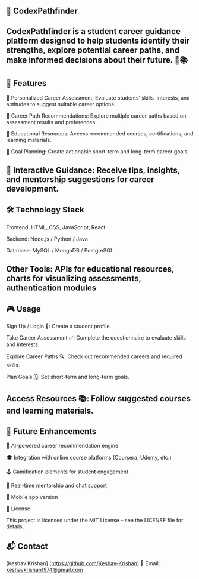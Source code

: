 🚀 CodexPathfinder
--------------------

CodexPathfinder is a student career guidance platform designed to help students identify their strengths, explore potential career paths, and make informed decisions about their future. 🎯📚
--------------------------------------------------------------------------------------------------------------------------------------------------------------------------------------------------------------------------------------

🌟 Features
--------------

🧩 Personalized Career Assessment: Evaluate students’ skills, interests, and aptitudes to suggest suitable career options.

💼 Career Path Recommendations: Explore multiple career paths based on assessment results and preferences.

📖 Educational Resources: Access recommended courses, certifications, and learning materials.

🎯 Goal Planning: Create actionable short-term and long-term career goals.

🤝 Interactive Guidance: Receive tips, insights, and mentorship suggestions for career development.
--------------------------------------------------------------------------------------------------------------------------------------------------------------------------------------------------------------------------------------


🛠️ Technology Stack
----------------------

Frontend: HTML, CSS, JavaScript, React

Backend: Node.js / Python / Java

Database: MySQL / MongoDB / PostgreSQL

Other Tools: APIs for educational resources, charts for visualizing assessments, authentication modules
--------------------------------------------------------------------------------------------------------------------------------------------------------------------------------------------------------------------------------------


🎮 Usage
----------

Sign Up / Login 📝: Create a student profile.

Take Career Assessment ✅: Complete the questionnaire to evaluate skills and interests.

Explore Career Paths 🔍: Check out recommended careers and required skills.

Plan Goals 🗓️: Set short-term and long-term goals.

Access Resources 📚: Follow suggested courses and learning materials.
--------------------------------------------------------------------------------------------------------------------------------------------------------------------------------------------------------------------------------------

🌱 Future Enhancements
------------------------

🤖 AI-powered career recommendation engine

🎓 Integration with online course platforms (Coursera, Udemy, etc.)

🕹️ Gamification elements for student engagement

💬 Real-time mentorship and chat support

📱 Mobile app version

📄 License

This project is licensed under the MIT License – see the LICENSE
 file for details.

📬 Contact
------------

[Keshav Krishan] (https://github.com/Keshav-Krishan)
📧 Email: keshavkrishan1974@gmail.com
